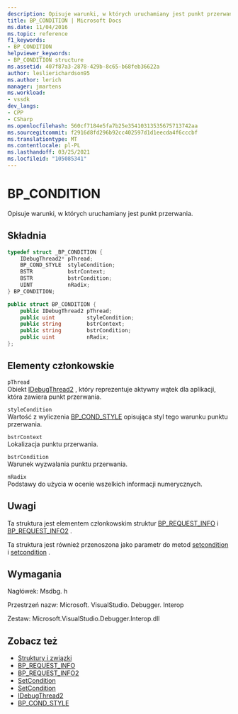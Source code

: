 ```yaml
---
description: Opisuje warunki, w których uruchamiany jest punkt przerwania.
title: BP_CONDITION | Microsoft Docs
ms.date: 11/04/2016
ms.topic: reference
f1_keywords:
- BP_CONDITION
helpviewer_keywords:
- BP_CONDITION structure
ms.assetid: 407f87a3-2878-429b-8c65-b68feb36622a
author: leslierichardson95
ms.author: lerich
manager: jmartens
ms.workload:
- vssdk
dev_langs:
- CPP
- CSharp
ms.openlocfilehash: 560cf7184e5fa7b25e35410313535675713742aa
ms.sourcegitcommit: f2916d8fd296b92cc402597d1d1eecda4f6cccbf
ms.translationtype: MT
ms.contentlocale: pl-PL
ms.lasthandoff: 03/25/2021
ms.locfileid: "105085341"
---
```

# <a name="bp_condition"></a>BP_CONDITION
Opisuje warunki, w których uruchamiany jest punkt przerwania.

## <a name="syntax"></a>Składnia

```cpp
typedef struct _BP_CONDITION {
    IDebugThread2* pThread;
    BP_COND_STYLE  styleCondition;
    BSTR           bstrContext;
    BSTR           bstrCondition;
    UINT           nRadix;
} BP_CONDITION;
```

```csharp
public struct BP_CONDITION {
    public IDebugThread2 pThread;
    public uint          styleCondition;
    public string        bstrContext;
    public string        bstrCondition;
    public uint          nRadix;
};
```

## <a name="members"></a>Elementy członkowskie
`pThread`\
Obiekt [IDebugThread2](../../../extensibility/debugger/reference/idebugthread2.md) , który reprezentuje aktywny wątek dla aplikacji, która zawiera punkt przerwania.

`styleCondition`\
Wartość z wyliczenia [BP_COND_STYLE](../../../extensibility/debugger/reference/bp-cond-style.md) opisująca styl tego warunku punktu przerwania.

`bstrContext`\
Lokalizacja punktu przerwania.

`bstrCondition`\
Warunek wyzwalania punktu przerwania.

`nRadix`\
Podstawy do użycia w ocenie wszelkich informacji numerycznych.

## <a name="remarks"></a>Uwagi
Ta struktura jest elementem członkowskim struktur [BP_REQUEST_INFO](../../../extensibility/debugger/reference/bp-request-info.md) i [BP_REQUEST_INFO2](../../../extensibility/debugger/reference/bp-request-info2.md) .

Ta struktura jest również przenoszona jako parametr do metod [setcondition](../../../extensibility/debugger/reference/idebugboundbreakpoint2-setcondition.md) i [setcondition](../../../extensibility/debugger/reference/idebugpendingbreakpoint2-setcondition.md) .

## <a name="requirements"></a>Wymagania
Nagłówek: Msdbg. h

Przestrzeń nazw: Microsoft. VisualStudio. Debugger. Interop

Zestaw: Microsoft.VisualStudio.Debugger.Interop.dll

## <a name="see-also"></a>Zobacz też
- [Struktury i związki](../../../extensibility/debugger/reference/structures-and-unions.md)
- [BP_REQUEST_INFO](../../../extensibility/debugger/reference/bp-request-info.md)
- [BP_REQUEST_INFO2](../../../extensibility/debugger/reference/bp-request-info2.md)
- [SetCondition](../../../extensibility/debugger/reference/idebugboundbreakpoint2-setcondition.md)
- [SetCondition](../../../extensibility/debugger/reference/idebugpendingbreakpoint2-setcondition.md)
- [IDebugThread2](../../../extensibility/debugger/reference/idebugthread2.md)
- [BP_COND_STYLE](../../../extensibility/debugger/reference/bp-cond-style.md)
